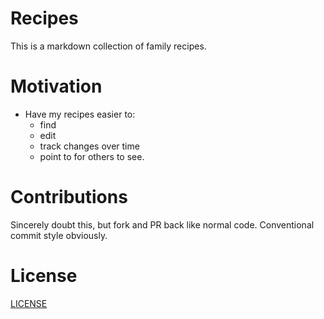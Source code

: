 # Recipes

This is a markdown collection of family recipes.

# Motivation
- Have my recipes easier to:
  - find
  - edit
  - track changes over time
  - point to for others to see.

# Contributions

Sincerely doubt this, but fork and PR back like normal code.
Conventional commit style obviously.

# License

[LICENSE](LICENSE)

